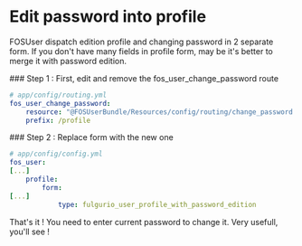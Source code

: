 Edit password into profile
========================

FOSUser dispatch edition profile and changing password
in 2 separate form. If you don't have many fields in 
profile form, may be it's better to merge it with
password edition.

### Step 1 : First, edit and remove the fos_user_change_password route

``` yaml
# app/config/routing.yml
fos_user_change_password:
    resource: "@FOSUserBundle/Resources/config/routing/change_password.xml"
    prefix: /profile
```

### Step 2 : Replace form with the new one

``` yaml
# app/config/config.yml
fos_user:
[...]
    profile:
        form:
[...]
            type: fulgurio_user_profile_with_password_edition
```

That's it ! You need to enter current password to change it. Very usefull, 
you'll see !
